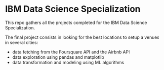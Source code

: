 # IBM Data Science Specialization

This repo gathers all the projects completed for the IBM Data Science Specialization.

The final project consists in looking for the best locations to setup a venues in several cities:
- data fetching from the Foursquare API and the Airbnb API 
- data exploration using pandas and matplotlib
- data transformation and modeling using ML algorithms
